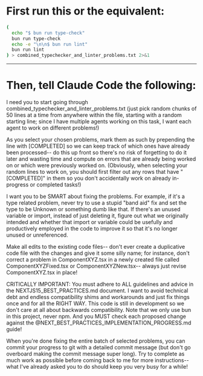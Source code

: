 # First run this or the equivalent:

```bash
(
  echo "$ bun run type-check"
  bun run type-check
  echo -e "\n\n$ bun run lint"
  bun run lint
) > combined_typechecker_and_linter_problems.txt 2>&1
```

---

# Then, tell Claude Code the following:

I need you to start going through combined_typechecker_and_linter_problems.txt (just pick random chunks of 50 lines at a time from anywhere within the file, starting with a random starting line; since I have multiple agents working on this task, I want each agent to work on different problems!) 

As you select your chosen problems, mark them as such by prepending the line with [COMPLETED] so we can keep track of which ones have already been processed-- do this up front so there's no risk of forgetting to do it later and wasting time and compute on errors that are already being worked on or which were previously worked on. (Obviously, when selecting your random lines to work on, you should first filter out any rows that have "[COMPLETED]" in them so you don't accidentally work on already in-progress or completed tasks!)

I want you to be SMART about fixing the problems. For example, if it's a type related problem, never try to use a stupid "band aid" fix and set the type to be Unknown or something dumb like that. If there's an unused variable or import, instead of just deleting it, figure out what we originally intended and whether that import or variable could be usefully and productively employed in the code to improve it so that it's no longer unused or unreferenced.

Make all edits to the existing code files-- don't ever create a duplicative code file with the changes and give it some silly name; for instance, don't correct a problem in ComponentXYZ.tsx in a newly created file called ComponentXYZFixed.tsx or ComponentXYZNew.tsx-- always just revise ComponentXYZ.tsx in place!

CRITICALLY IMPORTANT: You must adhere to ALL guidelines and advice in the NEXTJS15_BEST_PRACTICES.md document. I want to avoid technical debt and endless compatibility shims and workarounds and just fix things once and for all the RIGHT WAY. This code is still in development so we don't care at all about backwards compatibility. Note that we only use bun in this project, never npm. And you MUST check each proposed change against the @NEXT_BEST_PRACTICES_IMPLEMENTATION_PROGRESS.md guide!

When you're done fixing the entire batch of selected problems, you can commit your progress to git with a detailed commit message (but don't go overboard making the commit message super long). Try to complete as much work as possible before coming back to me for more instructions-- what I've already asked you to do should keep you very busy for a while!
